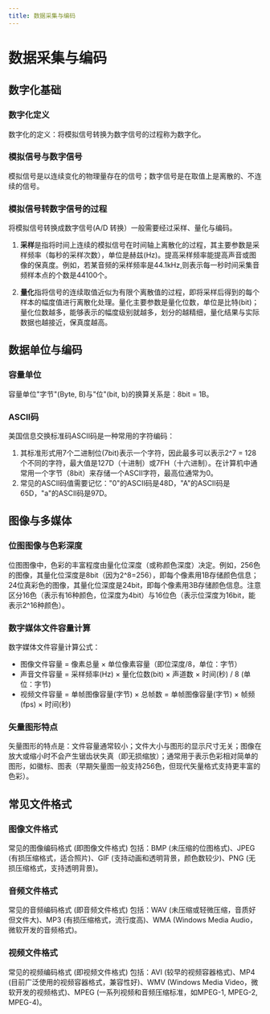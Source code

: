 ```yaml
---
title: 数据采集与编码
---
```


# 数据采集与编码

## 数字化基础

### 数字化定义
数字化的定义：将模拟信号转换为数字信号的过程称为数字化。

### 模拟信号与数字信号
模拟信号是以连续变化的物理量存在的信号；数字信号是在取值上是离散的、不连续的信号。

### 模拟信号转数字信号的过程
将模拟信号转换成数字信号(A/D 转换）一般需要经过采样、量化与编码。

1. **采样**是指将时间上连续的模拟信号在时间轴上离散化的过程，其主要参数是采样频率（每秒的采样次数），单位是赫兹(Hz)。提高采样频率能提高声音或图像的保真度。例如，若某音频的采样频率是44.1kHz,则表示每一秒时间采集音频样本点的个数是44100个。

2. **量化**指将信号的连续取值近似为有限个离散值的过程，即将采样后得到的每个样本的幅度值进行离散化处理。量化主要参数是量化位数，单位是比特(bit)；量化位数越多，能够表示的幅度级别就越多，划分的越精细，量化结果与实际数据也越接近，保真度越高。

## 数据单位与编码

### 容量单位
容量单位"字节"(Byte, B)与"位"(bit, b)的换算关系是：8bit = 1B。

### ASCII码
美国信息交换标准码ASCII码是一种常用的字符编码：
1. 其标准形式用7个二进制位(7bit)表示一个字符，因此最多可以表示2^7 = 128个不同的字符，最大值是127D（十进制）或7FH（十六进制）。在计算机中通常用一个字节（8bit）来存储一个ASCII字符，最高位通常为0。
2. 常见的ASCII码值需要记忆："0"的ASCII码是48D，"A"的ASCII码是65D，"a"的ASCII码是97D。

## 图像与多媒体

### 位图图像与色彩深度
位图图像中，色彩的丰富程度由量化位深度（或称颜色深度）决定。例如，256色的图像，其量化位深度是8bit（因为2^8=256），即每个像素用1B存储颜色信息；24位真彩色的图像，其量化位深度是24bit，即每个像素用3B存储颜色信息。注意区分16色（表示有16种颜色，位深度为4bit）与16位色（表示位深度为16bit，能表示2^16种颜色）。

### 数字媒体文件容量计算
数字媒体文件容量计算公式：
- 图像文件容量 = 像素总量 × 单位像素容量（即位深度/8，单位：字节）
- 声音文件容量 = 采样频率(Hz) × 量化位数(bit) × 声道数 × 时间(秒) / 8 (单位：字节)
- 视频文件容量 = 单帧图像容量(字节) × 总帧数 = 单帧图像容量(字节) × 帧频(fps) × 时间(秒)

### 矢量图形特点
矢量图形的特点是：文件容量通常较小；文件大小与图形的显示尺寸无关；图像在放大或缩小时不会产生锯齿状失真（即无损缩放）；通常用于表示色彩相对简单的图形，如徽标、图表（早期矢量图一般支持256色，但现代矢量格式支持更丰富的色彩）。

## 常见文件格式

### 图像文件格式
常见的图像编码格式 (即图像文件格式) 包括：BMP (未压缩的位图格式)、JPEG (有损压缩格式，适合照片)、GIF (支持动画和透明背景，颜色数较少)、PNG (无损压缩格式，支持透明背景)。

### 音频文件格式
常见的音频编码格式 (即音频文件格式) 包括：WAV (未压缩或轻微压缩，音质好但文件大)、MP3 (有损压缩格式，流行度高)、WMA (Windows Media Audio，微软开发的音频格式)。

### 视频文件格式
常见的视频编码格式 (即视频文件格式) 包括：AVI (较早的视频容器格式)、MP4 (目前广泛使用的视频容器格式，兼容性好)、WMV (Windows Media Video，微软开发的视频格式)、MPEG (一系列视频和音频压缩标准，如MPEG-1, MPEG-2, MPEG-4)。
